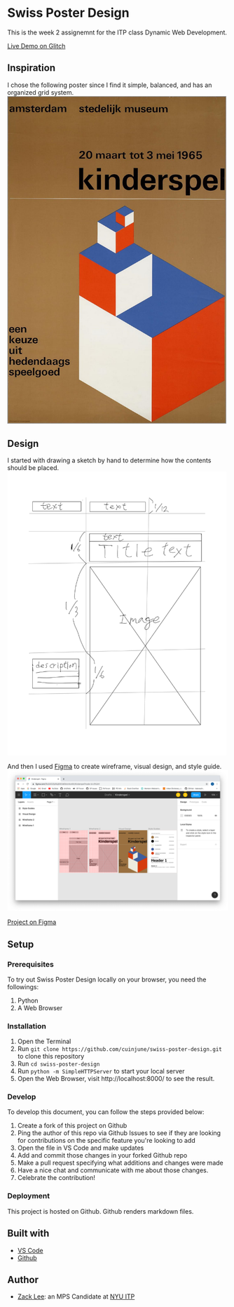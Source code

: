 # Swiss Poster Design
This is the week 2 assignemnt for the ITP class Dynamic Web Development.

[Live Demo on Glitch](https://cuinjune-swiss-poster-design.glitch.me)


## Inspiration
I chose the following poster since I find it simple, balanced, and has an organized grid system.
<img src="poster.jpeg" alt="poster" width="500"/>

## Design

I started with drawing a sketch by hand to determine how the contents should be placed.
<img src="sketch.jpg" alt="sketch" width="500"/>

And then I used [Figma](www.figma.com) to create wireframe, visual design, and style guide. 
<img src="figma-screenshot.png" alt="figma-screenshot" width="1000"/>

[Project on Figma](https://www.figma.com/file/bKlUfptNqNW3dEMznKsARr/Kinderspel?node-id=0%3A1)

<!-- It is essential to describe how to set up your project -->
## Setup

<!-- Any knowledge or tools you will need beforehand -->
### Prerequisites

To try out Swiss Poster Design locally on your browser, you need the followings: 
1. Python
2. A Web Browser

### Installation

1. Open the Terminal
2. Run `git clone https://github.com/cuinjune/swiss-poster-design.git` to clone this repository
3. Run `cd swiss-poster-design`
4. Run `python -m SimpleHTTPServer` to start your local server
5. Open the Web Browser, visit http://localhost:8000/ to see the result.

<!-- Write instructions on how to start working on your project -->
### Develop

To develop this document, you can follow the steps provided below:
1. Create a fork of this project on Github
2. Ping the author of this repo via Github Issues to see if they are looking for contributions on the specific feature you're looking to add
3. Open the file in VS Code and make updates 
4. Add and commit those changes in your forked Github repo
5. Make a pull request specifying what additions and changes were made
6. Have a nice chat and communicate with me about those changes. 
7. Celebrate the contribution! 

<!-- Notes about the deployment -->
### Deployment

This project is hosted on Github. Github renders markdown files.

## Built with

* [VS Code](https://code.visualstudio.com/)
* [Github](https://github.com)

## Author

* [Zack Lee](https://www.cuinjune.com/about): an MPS Candidate at [NYU ITP](https://itp.nyu.edu)
